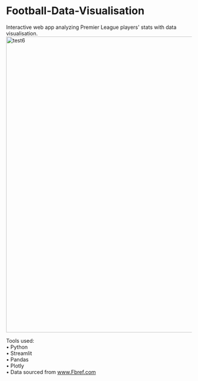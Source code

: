 # Football-Data-Visualisation
Interactive web app analyzing Premier League players' stats with data visualisation.
<img width="804" alt="test6" src="https://github.com/Mohamed1756/Football-Data-Visualization/assets/56473612/e7aa3410-5445-4844-8e8c-fb5a05590132">

Tools used: <br>
• Python <br>
• Streamlit <br>
• Pandas <br>
• Plotly <br>
• Data sourced from www.Fbref.com<br>

